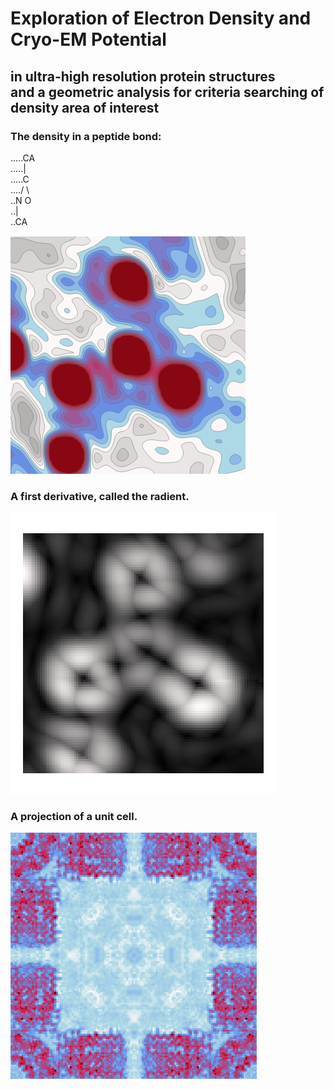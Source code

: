 # Exploration of Electron Density and Cryo-EM Potential  
**in ultra-high resolution protein structures**  
**and a geometric analysis for criteria searching of density area of interest**  
---  

### The density in a peptide bond:  
.....CA  
.....|  
.....C  
..../ \\  
..N     O  
..|  
..CA  

![image info](./assets/density.png)  

### A first derivative, called the radient.  
![image info](./assets/radient.png) 

### A projection of a unit cell.  
![image info](./assets/cross.png)  
